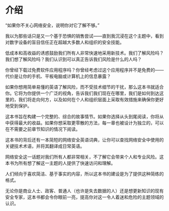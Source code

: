 # 介绍

“如果你不关心网络安全，说明你对它了解不够。”

我以为那些话只是又一个基于恐惧的销售尝试——直到我沉浸在这个主题中，看到对数字设备的盲目信任正在超越大多数人和组织的安全技能。

低成本和高收益的诱惑鼓励我们所有人非常快速地采用新技术。我们了解风险吗？我们想了解风险吗？我们认识到可以真正告诉我们风险是什么的人吗？

你曾经下载过免费软件应用程序吗？你曾经考虑过这个应用程序并不是免费的——代价是让你的手机、平板电脑或计算机上的信息暴露？

如果你想用简单易懂的英语了解风险，而不受技术细节的干扰，那么这本书就适合你。它将为你提供一个广泛的视角，告诉我们我们现在在哪里，我们是如何到达这里的，我们将走向何方，以及如何在个人和组织层面上采取有效措施来确保你更好地受到保护。

这本书旨在构建一个完整的、综合的故事情节。如果你选择从头到尾阅读，你将从中获得最大的收益。如果你想采取更零散的方法，每一章也被设计为独立的，可以在不需要之前章节知识的情况下阅读。

这本书的背后还有一本简短的网络安全英语词典，让你可以查找网络安全中使用的关键技术术语，并将其翻译成日常英语。

网络安全这一话题对我们所有人都非常相关，不了解它会带来个人和专业风险。这本书为所有想了解这一主题的人提供了快速访问和理解。

人们倾向于喜欢简洁、基于事实的内容，所以这本书的建设是为了提供这种简练的格式。

无论你是商业人士、政客、普通人（也许是失去数据的人）还是想更新知识的现有安全专家，这本书都会令你眼前一亮，提高你对这一令人着迷和危险的主题领域的认识。

